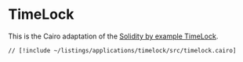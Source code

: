 # TimeLock

This is the Cairo adaptation of the [Solidity by example TimeLock](https://solidity-by-example.org/app/time-lock/).

```cairo
// [!include ~/listings/applications/timelock/src/timelock.cairo]
```
